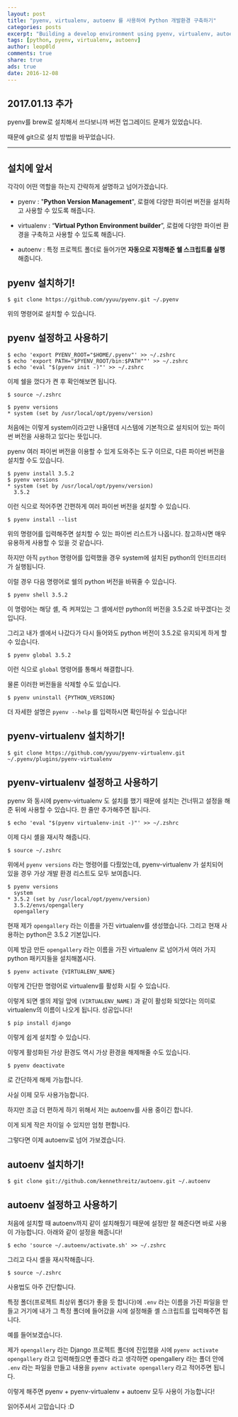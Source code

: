```yaml
---
layout: post
title: "pyenv, virtualenv, autoenv 를 사용하여 Python 개발환경 구축하기"
categories: posts
excerpt: "Building a develop environment using pyenv, virtualenv, autoenv"
tags: [python, pyenv, virtualenv, autoenv]
author: leop0ld
comments: true
share: true
ads: true
date: 2016-12-08
---
```


## 2017.01.13 추가

pyenv를 brew로 설치해서 쓰다보니까 버전 업그레이드 문제가 있었습니다.

때문에 git으로 설치 방법을 바꾸었습니다.

<hr>

## 설치에 앞서

각각이 어떤 역할을 하는지 간략하게 설명하고 넘어가겠습니다.

- pyenv : "**Python Version Management**", 로컬에 다양한 파이썬 버전을 설치하고 사용할 수 있도록 해줍니다.

- virtualenv : “**Virtual Python Environment builder**”, 로컬에 다양한 파이썬 환경을 구축하고 사용할 수 있도록 해줍니다.

- autoenv : 특정 프로젝트 폴더로 들어가면 **자동으로 지정해준 쉘 스크립트를 실행**해줍니다.

## pyenv 설치하기!

```shell
$ git clone https://github.com/yyuu/pyenv.git ~/.pyenv
```

위의 명령어로 설치할 수 있습니다.

## pyenv 설정하고 사용하기

```shell
$ echo 'export PYENV_ROOT="$HOME/.pyenv"' >> ~/.zshrc
$ echo 'export PATH="$PYENV_ROOT/bin:$PATH""' >> ~/.zshrc
$ echo 'eval "$(pyenv init -)"' >> ~/.zshrc
```

이제 쉘을 껐다가 켠 후 확인해보면 됩니다.

```shell
$ source ~/.zshrc
```

```shell
$ pyenv versions
* system (set by /usr/local/opt/pyenv/version)
```

처음에는 이렇게 system이라고만 나올텐데 시스템에 기본적으로 설치되어 있는 파이썬 버전을 사용하고 있다는 뜻입니다.

pyenv 여러 파이썬 버전을 이용할 수 있게 도와주는 도구 이므로, 다른 파이썬 버전을 설치할 수도 있습니다.

```shell
$ pyenv install 3.5.2
$ pyenv versions
* system (set by /usr/local/opt/pyenv/version)
  3.5.2
```

이런 식으로 적어주면 간편하게 여러 파이썬 버전을 설치할 수 있습니다.

```shell
$ pyenv install --list
```

위의 명령어를 입력해주면 설치할 수 있는 파이썬 리스트가 나옵니다. 참고하시면 매우 유용하게 사용할 수 있을 것 같습니다.

하지만 아직 `python` 명령어를 입력했을 경우 system에 설치된 python의 인터프리터가 실행됩니다.

이럴 경우 다음 명령어로 쉘의 python 버전을 바꿔줄 수 있습니다.

```shell
$ pyenv shell 3.5.2
```

이 명령어는 해당 셸, 즉 켜져있는 그 셸에서만 python의 버전을 3.5.2로 바꾸겠다는 것입니다.

그리고 내가 셸에서 나갔다가 다시 들어와도 python 버전이 3.5.2로 유지되게 하게 할 수 있습니다.

```shell
$ pyenv global 3.5.2
```

이런 식으로 `global` 명령어를 통해서 해결합니다.

물론 이러한 버전들을 삭제할 수도 있습니다.

```shell
$ pyenv uninstall {PYTHON_VERSION}
```

더 자세한 설명은 `pyenv --help` 를 입력하시면 확인하실 수 있습니다!

## pyenv-virtualenv 설치하기!

```shell
$ git clone https://github.com/yyuu/pyenv-virtualenv.git ~/.pyenv/plugins/pyenv-virtualenv
```

## pyenv-virtualenv 설정하고 사용하기

pyenv 와 동시에 pyenv-virtualenv 도 설치를 했기 때문에 설치는 건너뛰고 설정을 해준 뒤에 사용할 수 있습니다.
한 줄만 추가해주면 됩니다.

```shell
$ echo 'eval "$(pyenv virtualenv-init -)"' >> ~/.zshrc
```

이제 다시 셸을 재시작 해줍니다.

```shell
$ source ~/.zshrc
```

위에서 `pyenv versions` 라는 명령어를 다뤘었는데, pyenv-virtualenv 가 설치되어 있을 경우 가상 개발 환경 리스트도 모두 보여줍니다.

```shell
$ pyenv versions
  system
* 3.5.2 (set by /usr/local/opt/pyenv/version)
  3.5.2/envs/opengallery
  opengallery
```

현재 제가 `opengallery` 라는 이름을 가진 virtualenv를 생성했습니다. 그리고 현재 사용하는 python은 3.5.2 기본입니다.

이제 방금 만든 `opengallery` 라는 이름을 가진 virtualenv 로 넘어가서 여러 가지 python 패키지들을 설치해봅시다.

```shell
$ pyenv activate {VIRTUALENV_NAME}
```

이렇게 간단한 명령어로 virtualenv를 활성화 시킬 수 있습니다.

이렇게 되면 셸의 제일 앞에 `(VIRTUALENV_NAME)` 과 같이 활성화 되었다는 의미로 virtualenv의 이름이 나오게 됩니다. 성공입니다!

```shell
$ pip install django
```

이렇게 쉽게 설치할 수 있습니다.

이렇게 활성화된 가상 환경도 역시 가상 환경을 해제해줄 수도 있습니다.

```shell
$ pyenv deactivate
```

로 간단하게 해제 가능합니다.

사실 이제 모두 사용가능합니다.

하지만 조금 더 편하게 하기 위해서 저는 autoenv를 사용 중이긴 합니다.

이게 되게 작은 차이일 수 있지만 엄청 편합니다.

그렇다면 이제 autoenv로 넘어 가보겠습니다.

## autoenv 설치하기!

```shell
$ git clone git://github.com/kennethreitz/autoenv.git ~/.autoenv
```

## autoenv 설정하고 사용하기

처음에 설치할 때 autoenv까지 같이 설치해줬기 때문에 설정만 잘 해준다면 바로 사용이 가능합니다.
아래와 같이 설정을 해줍니다!

```shell
$ echo 'source ~/.autoenv/activate.sh' >> ~/.zshrc
```

그리고 다시 셸을 재시작해줍니다.

```shell
$ source ~/.zshrc
```

사용법도 아주 간단합니다.

특정 폴더(프로젝트 최상위 폴더가 좋을 듯 합니다)에 `.env` 라는 이름을 가진 파일을 만들고 거기에 내가 그 특정 폴더에 들어갔을 시에 설정해줄 셸 스크립트를 입력해주면 됩니다.

예를 들어보겠습니다.

제가 `opengallery` 라는 Django 프로젝트 폴더에 진입했을 시에 `pyenv activate opengallery` 라고 입력해줬으면 좋겠다 라고 생각하면 opengallery 라는 폴더 안에 `.env` 라는 파일을 만들고 내용을 `pyenv activate opengallery` 라고 적어주면 됩니다.

이렇게 해주면 pyenv + pyenv-virtualenv + autoenv 모두 사용이 가능합니다!

읽어주셔서 고맙습니다 :D